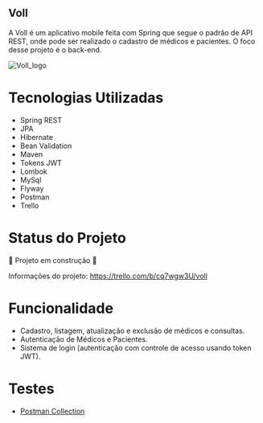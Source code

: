 ## Voll
A Voll é um aplicativo mobile feita com Spring que segue o padrão de API REST, onde pode ser realizado o cadastro de médicos e pacientes. O foco desse projeto é o back-end.

![Voll_logo](https://github.com/LucasPetruci/voll/assets/99514230/5be89efe-b32b-42e5-aeb2-eae874f69ea5)

# Tecnologias Utilizadas
* Spring REST
* JPA
* Hibernate
* Bean Validation
* Maven
* Tokens JWT
* Lombok
* MySql
* Flyway
* Postman
* Trello

# Status do Projeto
:construction: Projeto em construção :construction:

Informações do projeto: https://trello.com/b/cq7wgw3U/voll

# Funcionalidade
* Cadastro, listagem, atualização e exclusão de médicos e consultas.
* Autenticação de Médicos e Pacientes.
* Sistema de login (autenticação com controle de acesso usando token JWT).

# Testes
* [Postman Collection](https://elements.getpostman.com/redirect?entityId=21644760-6318d039-0138-4267-9eec-7f35ac8612f7&entityType=collection)

